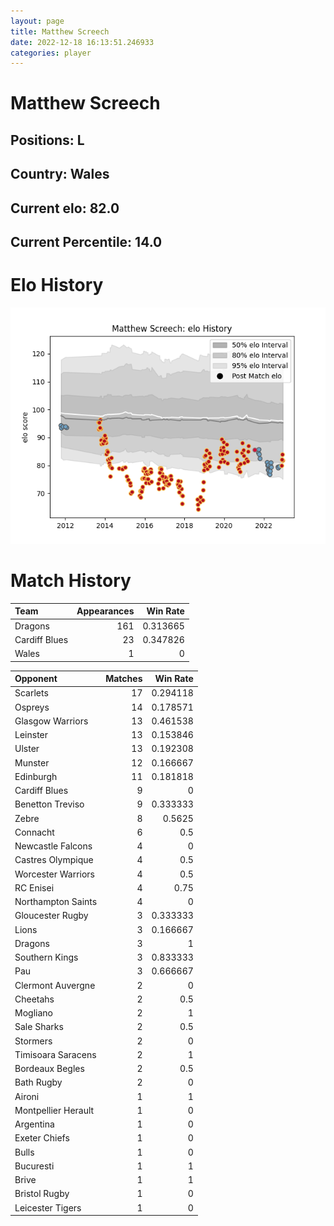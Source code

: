 ```yaml
---  
layout: page  
title: Matthew Screech  
date: 2022-12-18 16:13:51.246933  
categories: player  
---
```

# Matthew Screech

## Positions: L

## Country: Wales

## Current elo: 82.0

## Current Percentile: 14.0

# Elo History


![elo history](history_MatthewScreech.png)
# Match History


| Team          |   Appearances |   Win Rate |
|:--------------|--------------:|-----------:|
| Dragons       |           161 |   0.313665 |
| Cardiff Blues |            23 |   0.347826 |
| Wales         |             1 |   0        |

| Opponent            |   Matches |   Win Rate |
|:--------------------|----------:|-----------:|
| Scarlets            |        17 |   0.294118 |
| Ospreys             |        14 |   0.178571 |
| Glasgow Warriors    |        13 |   0.461538 |
| Leinster            |        13 |   0.153846 |
| Ulster              |        13 |   0.192308 |
| Munster             |        12 |   0.166667 |
| Edinburgh           |        11 |   0.181818 |
| Cardiff Blues       |         9 |   0        |
| Benetton Treviso    |         9 |   0.333333 |
| Zebre               |         8 |   0.5625   |
| Connacht            |         6 |   0.5      |
| Newcastle Falcons   |         4 |   0        |
| Castres Olympique   |         4 |   0.5      |
| Worcester Warriors  |         4 |   0.5      |
| RC Enisei           |         4 |   0.75     |
| Northampton Saints  |         4 |   0        |
| Gloucester Rugby    |         3 |   0.333333 |
| Lions               |         3 |   0.166667 |
| Dragons             |         3 |   1        |
| Southern Kings      |         3 |   0.833333 |
| Pau                 |         3 |   0.666667 |
| Clermont Auvergne   |         2 |   0        |
| Cheetahs            |         2 |   0.5      |
| Mogliano            |         2 |   1        |
| Sale Sharks         |         2 |   0.5      |
| Stormers            |         2 |   0        |
| Timisoara Saracens  |         2 |   1        |
| Bordeaux Begles     |         2 |   0.5      |
| Bath Rugby          |         2 |   0        |
| Aironi              |         1 |   1        |
| Montpellier Herault |         1 |   0        |
| Argentina           |         1 |   0        |
| Exeter Chiefs       |         1 |   0        |
| Bulls               |         1 |   0        |
| Bucuresti           |         1 |   1        |
| Brive               |         1 |   1        |
| Bristol Rugby       |         1 |   0        |
| Leicester Tigers    |         1 |   0        |